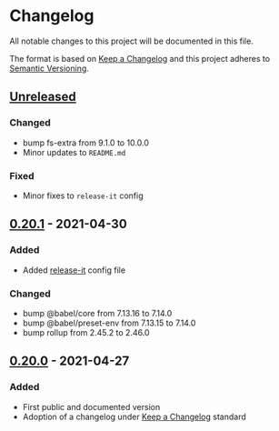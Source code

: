 # Changelog
All notable changes to this project will be documented in this file.

The format is based on [Keep a Changelog][Keep a Changelog] and this project adheres to [Semantic Versioning][Semantic Versioning].

## [Unreleased]

### Changed 
- bump fs-extra from 9.1.0 to 10.0.0
- Minor updates to `README.md`

### Fixed
- Minor fixes to `release-it` config

## [0.20.1] - 2021-04-30

### Added
- Added [release-it](https://github.com/release-it/release-it) config file

### Changed 
- bump @babel/core from 7.13.16 to 7.14.0
- bump @babel/preset-env from 7.13.15 to 7.14.0
- bump rollup from 2.45.2 to 2.46.0

## [0.20.0] - 2021-04-27

### Added

- First public and documented version
- Adoption of a changelog under [Keep a Changelog][Keep a Changelog] standard


<!-- Links -->
[Keep a Changelog]: https://keepachangelog.com/
[Semantic Versioning]: https://semver.org/

<!-- Versions -->
[Unreleased]: https://github.com/stefanobartoletti/bricks/compare/master...devel

[0.20.1]: https://github.com/stefanobartoletti/bricks/compare/v0.20.0...v0.20.1
[0.20.0]: https://github.com/stefanobartoletti/bricks/releases/v0.20.0

